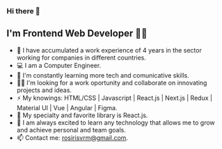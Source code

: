 ### Hi there 👋
## I'm Frontend Web Developer 👩‍💻

- 👣 I have accumulated a work experience of 4 years in the sector working for companies in different countries.
- 💻 I am a Computer Engineer.
- 🔋 I'm constantly learning more tech and comunicative skills.
- 🙋‍♀️ I'm looking for a work oportunity and collaborate on innovating projects and ideas.
- ⚡ My knowings: HTML/CSS | Javascript | React.js | Next.js | Redux | Material UI | Vue | Angular | Figma.
- 🌟 My specialty and favorite library is React.js.
- 💎 I am always excited to learn any technology that allows me to grow and achieve personal and team goals.
- 📫 Contact me: rosirisvrm@gmail.com.
